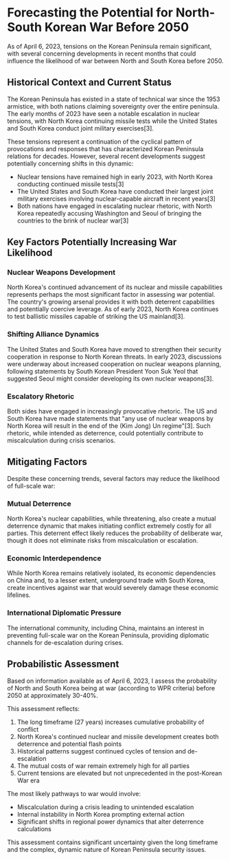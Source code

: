 # Forecasting the Potential for North-South Korean War Before 2050

As of April 6, 2023, tensions on the Korean Peninsula remain significant, with several concerning developments in recent months that could influence the likelihood of war between North and South Korea before 2050.

## Historical Context and Current Status

The Korean Peninsula has existed in a state of technical war since the 1953 armistice, with both nations claiming sovereignty over the entire peninsula. The early months of 2023 have seen a notable escalation in nuclear tensions, with North Korea continuing missile tests while the United States and South Korea conduct joint military exercises[3].

These tensions represent a continuation of the cyclical pattern of provocations and responses that has characterized Korean Peninsula relations for decades. However, several recent developments suggest potentially concerning shifts in this dynamic:

- Nuclear tensions have remained high in early 2023, with North Korea conducting continued missile tests[3]
- The United States and South Korea have conducted their largest joint military exercises involving nuclear-capable aircraft in recent years[3]
- Both nations have engaged in escalating nuclear rhetoric, with North Korea repeatedly accusing Washington and Seoul of bringing the countries to the brink of nuclear war[3]

## Key Factors Potentially Increasing War Likelihood

### Nuclear Weapons Development
North Korea's continued advancement of its nuclear and missile capabilities represents perhaps the most significant factor in assessing war potential. The country's growing arsenal provides it with both deterrent capabilities and potentially coercive leverage. As of early 2023, North Korea continues to test ballistic missiles capable of striking the US mainland[3].

### Shifting Alliance Dynamics
The United States and South Korea have moved to strengthen their security cooperation in response to North Korean threats. In early 2023, discussions were underway about increased cooperation on nuclear weapons planning, following statements by South Korean President Yoon Suk Yeol that suggested Seoul might consider developing its own nuclear weapons[3].

### Escalatory Rhetoric
Both sides have engaged in increasingly provocative rhetoric. The US and South Korea have made statements that "any use of nuclear weapons by North Korea will result in the end of the (Kim Jong) Un regime"[3]. Such rhetoric, while intended as deterrence, could potentially contribute to miscalculation during crisis scenarios.

## Mitigating Factors

Despite these concerning trends, several factors may reduce the likelihood of full-scale war:

### Mutual Deterrence
North Korea's nuclear capabilities, while threatening, also create a mutual deterrence dynamic that makes initiating conflict extremely costly for all parties. This deterrent effect likely reduces the probability of deliberate war, though it does not eliminate risks from miscalculation or escalation.

### Economic Interdependence
While North Korea remains relatively isolated, its economic dependencies on China and, to a lesser extent, underground trade with South Korea, create incentives against war that would severely damage these economic lifelines.

### International Diplomatic Pressure
The international community, including China, maintains an interest in preventing full-scale war on the Korean Peninsula, providing diplomatic channels for de-escalation during crises.

## Probabilistic Assessment

Based on information available as of April 6, 2023, I assess the probability of North and South Korea being at war (according to WPR criteria) before 2050 at approximately 30-40%.

This assessment reflects:

1. The long timeframe (27 years) increases cumulative probability of conflict
2. North Korea's continued nuclear and missile development creates both deterrence and potential flash points
3. Historical patterns suggest continued cycles of tension and de-escalation
4. The mutual costs of war remain extremely high for all parties
5. Current tensions are elevated but not unprecedented in the post-Korean War era

The most likely pathways to war would involve:
- Miscalculation during a crisis leading to unintended escalation
- Internal instability in North Korea prompting external action
- Significant shifts in regional power dynamics that alter deterrence calculations

This assessment contains significant uncertainty given the long timeframe and the complex, dynamic nature of Korean Peninsula security issues.